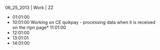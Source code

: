 06_25_2013 | Work | ZZ 
* 01:01:00
* 10:01:00
Working on CE quikpay - processing data when it is received on the rtpn page* 11:01:00
* 12:01:00
* 13:01:01
* 14:01:00
